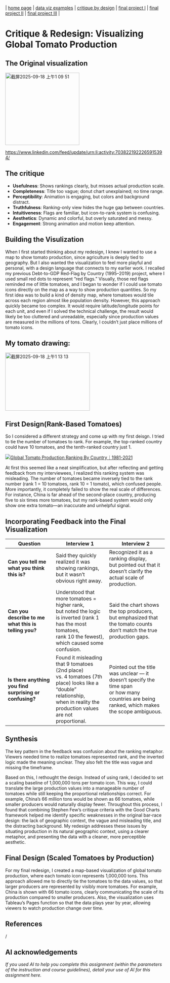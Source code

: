 | [home page](https://cmustudent.github.io/tswd-portfolio-templates/) | [data viz examples](dataviz-examples) | [critique by design](critique-by-design) | [final project I](final-project-part-one) | [final project II](final-project-part-two) | [final project III](final-project-part-three) |

# Critique & Redesign: Visualizing Global Tomato Production

## The Original visualization
<img width="234" height="228" alt="截屏2025-09-18 上午1 09 51" src="https://github.com/user-attachments/assets/d8c44f02-533d-4c26-9221-cf9f295d7163" />

https://www.linkedin.com/feed/update/urn:li:activity:7038221922265915394/ 

## The critique
- **Usefulness**: Shows rankings clearly, but misses actual production scale.  
- **Completeness**: Title too vague; donut chart unexplained; no time range.  
- **Perceptibility**: Animation is engaging, but colors and background distract.  
- **Truthfulness**: Ranking-only view hides the huge gap between countries.  
- **Intuitiveness**: Flags are familiar, but icon-to-rank system is confusing.  
- **Aesthetics**: Dynamic and colorful, but overly saturated and messy.  
- **Engagement**: Strong animation and motion keep attention.
  
## Building the Visulization

When I first started thinking about my redesign, I knew I wanted to use a map to show tomato production, since agriculture is deeply tied to geography. But I also wanted the visualization to feel more playful and personal, with a design language that connects to my earlier work. I recalled my previous Debt-to-GDP Red-Flag by Country (1995–2019) project, where I used small red dots to represent “red flags.” Visually, those red flags reminded me of little tomatoes, and I began to wonder if I could use tomato icons directly on the map as a way to show production quantities. So my first idea was to build a kind of density map, where tomatoes would tile across each region almost like population density. However, this approach quickly became too complex. It would require latitude/longitude points for each unit, and even if I solved the technical challenge, the result would likely be too cluttered and unreadable, especially since production values are measured in the millions of tons. Clearly, I couldn’t just place millions of tomato icons.

## My tomato drawing: 

<img width="267" height="183" alt="截屏2025-09-18 上午1 13 13" src="https://github.com/user-attachments/assets/c55a93aa-80d3-42fe-bf51-173250b8d2a4" />

## First Design(Rank-Based Tomatoes)

So I considered a different strategy and come up with my first deisgn. I tried to tie the number of tomatoes to rank. For example, the top-ranked country could have 10 tomatoes, and the tenth-ranked country just 1. 

<div class='tableauPlaceholder' id='viz1758169053343' style='position: relative'><noscript><a href='#'><img alt='Global Tomato Production Ranking By Country｜1981-2021 ' src='https:&#47;&#47;public.tableau.com&#47;static&#47;images&#47;2K&#47;2KY6GRB85&#47;1_rss.png' style='border: none' /></a></noscript><object class='tableauViz'  style='display:none;'><param name='host_url' value='https%3A%2F%2Fpublic.tableau.com%2F' /> <param name='embed_code_version' value='3' /> <param name='path' value='shared&#47;2KY6GRB85' /> <param name='toolbar' value='yes' /><param name='static_image' value='https:&#47;&#47;public.tableau.com&#47;static&#47;images&#47;2K&#47;2KY6GRB85&#47;1.png' /> <param name='animate_transition' value='yes' /><param name='display_static_image' value='yes' /><param name='display_spinner' value='yes' /><param name='display_overlay' value='yes' /><param name='display_count' value='yes' /><param name='language' value='en-US' /><param name='filter' value='publish=yes' /></object></div>                
<script type='text/javascript'>                    
  var divElement = document.getElementById('viz1758169053343');                    
  var vizElement = divElement.getElementsByTagName('object')[0];                    
  vizElement.style.width='100%';vizElement.style.height=(divElement.offsetWidth*0.75)+'px';                    
  var scriptElement = document.createElement('script');                    
  scriptElement.src = 'https://public.tableau.com/javascripts/api/viz_v1.js';                    
  vizElement.parentNode.insertBefore(scriptElement, vizElement);                
</script>

At first this seemed like a neat simplification, but after reflecting and getting feedback from my interviewees, I realized this ranking system was misleading. The number of tomatoes became inversely tied to the rank number (rank 1 = 10 tomatoes, rank 10 = 1 tomato), which confused people. More importantly, it completely failed to show the real scale of differences. For instance, China is far ahead of the second-place country, producing five to six times more tomatoes, but my rank-based system would only show one extra tomato—an inaccurate and unhelpful signal.

## Incorporating Feedback into the Final Visualization
| Question | Interview 1 | Interview 2 |
|----------|-------------|-------------|
| **Can you tell me what you think this is?** | Said they quickly realized it was showing rankings,<br> but it wasn’t obvious right away. | Recognized it as a ranking display,<br> but pointed out that it doesn’t clarify the actual scale of production. |
| **Can you describe to me what this is telling you?** | Understood that more tomatoes = higher rank,<br> but noted the logic is inverted (rank 1 has the most tomatoes,<br> rank 10 the fewest), which caused some confusion. | Said the chart shows the top producers,<br> but emphasized that the tomato counts don’t match the true production gaps. |
| **Is there anything you find surprising or confusing?** | Found it misleading that 9 tomatoes (2nd place)<br> vs. 4 tomatoes (7th place) looks like a “double” relationship,<br> when in reality the production values are not proportional. | Pointed out the title was unclear — it doesn’t specify the time span<br> or how many countries are being ranked, which makes the scope ambiguous. |

## Synthesis
The key pattern in the feedback was confusion about the ranking metaphor. Viewers needed time to realize tomatoes represented rank, and the inverted logic made the meaning unclear. They also felt the title was vague and missing the timeframe.

Based on this, I rethought the design. Instead of using rank, I decided to set a scaling baseline of 1,000,000 tons per tomato icon. This way, I could translate the large production values into a manageable number of tomatoes while still keeping the proportional relationships correct. For example, China’s 66 million tons would be shown as 66 tomatoes, while smaller producers would naturally display fewer.
Throughout this process, I found that combining Stephen Few’s critique criteria with the Good Charts framework helped me identify specific weaknesses in the original bar-race design: the lack of geographic context, the vague and misleading title, and the distracting background. My redesign addresses these issues by situating production in its natural geographic context, using a clearer metaphor, and presenting the data with a cleaner, more perceptible aesthetic.

## Final Design (Scaled Tomatoes by Production)

For my final redesign, I created a map-based visualization of global tomato production, where each tomato icon represents 1,000,000 tons. This approach allowed me to directly tie the tomatoes to the data values, so that larger producers are represented by visibly more tomatoes. For example, China is shown with 66 tomato icons, clearly communicating the scale of its production compared to smaller producers. Also, the visualization uses Tableau’s Pages function so that the data plays year by year, allowing viewers to watch production change over time.


## References
/

## AI acknowledgements
_If you used AI to help you complete this assignment (within the parameters of the instruction and course guidelines), detail your use of AI for this assignment here._

